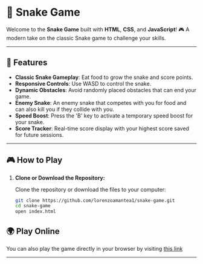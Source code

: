# 🐍 Snake Game

Welcome to the **Snake Game** built with **HTML**, **CSS**, and **JavaScript**! 🎮 A modern take on the classic Snake game to challenge your skills.

---

## 🚀 Features

- **Classic Snake Gameplay**: Eat food to grow the snake and score points.
- **Responsive Controls**: Use WASD to control the snake.
- **Dynamic Obstacles**: Avoid randomly placed obstacles that can end your game.
- **Enemy Snake**: An enemy snake that competes with you for food and can also kill you if they collide with you.
- **Speed Boost**: Press the 'B' key to activate a temporary speed boost for your snake.
- **Score Tracker**: Real-time score display with your highest score saved for future sessions.

---

## 🎮 How to Play

1. **Clone or Download the Repository:**

   Clone the repository or download the files to your computer:

   ```bash
   git clone https://github.com/lorenzoamantea1/snake-game.git
   cd snake-game
   open index.html
   ```

## 🌍 Play Online
You can also play the game directly in your browser by visiting [this link](https://lorenzoamantea1.github.io/snake-game/)

---

